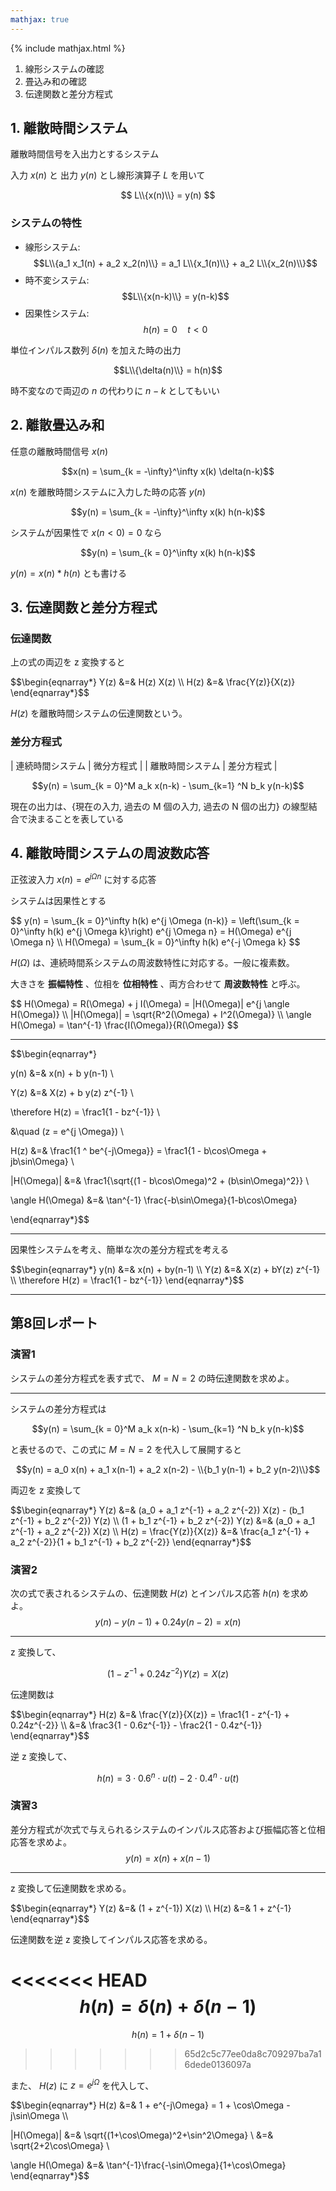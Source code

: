 ```yaml
---
mathjax: true
---
```


{% include mathjax.html %}

1. 線形システムの確認
2. 畳込み和の確認
3. 伝達関数と差分方程式

## 1. 離散時間システム
離散時間信号を入出力とするシステム

入力 $x(n)$ と 出力 $y(n)$ とし線形演算子 $L$ を用いて

$$ L\\{x(n)\\} = y(n) $$

### システムの特性
* 線形システム: $$L\\{a_1 x_1(n) + a_2 x_2(n)\\} = a_1 L\\{x_1(n)\\} + a_2 L\\{x_2(n)\\}$$
* 時不変システム: $$L\\{x(n-k)\\} = y(n-k)$$
* 因果性システム: $$h(n) = 0 \quad t \lt 0$$

単位インパルス数列 $\delta(n)$ を加えた時の出力

$$L\\{\delta(n)\\} = h(n)$$

時不変なので両辺の $n$ の代わりに $n-k$ としてもいい

## 2. 離散畳込み和
任意の離散時間信号 $x(n)$

$$x(n) = \sum_{k = -\infty}^\infty x(k) \delta(n-k)$$

$x(n)$ を離散時間システムに入力した時の応答 $y(n)$

$$y(n) = \sum_{k = -\infty}^\infty x(k) h(n-k)$$

システムが因果性で $x(n \lt 0) = 0$ なら

$$y(n) = \sum_{k = 0}^\infty x(k) h(n-k)$$

$y(n) = x(n) * h(n)$ とも書ける

## 3. 伝達関数と差分方程式
### 伝達関数
上の式の両辺を z 変換すると

<p>$$\begin{eqnarray*}
Y(z) &=& H(z) X(z) \\
H(z) &=& \frac{Y(z)}{X(z)}
\end{eqnarray*}$$</p>

$H(z)$ を離散時間システムの伝達関数という。

### 差分方程式
| 連続時間システム | 微分方程式 |
| 離散時間システム | 差分方程式 |

$$y(n) = \sum_{k = 0}^M a_k x(n-k) - \sum_{k=1} ^N b_k y(n-k)$$

現在の出力は、{現在の入力, 過去の M 個の入力, 過去の N 個の出力} の線型結合で決まることを表している

## 4. 離散時間システムの周波数応答
正弦波入力 $x(n) = e^{j \Omega n}$ に対する応答

システムは因果性とする

<p>$$
y(n) = \sum_{k = 0}^\infty h(k) e^{j \Omega (n-k)} = \left(\sum_{k = 0}^\infty h(k) e^{j \Omega k}\right) e^{j \Omega n} = H(\Omega) e^{j \Omega n} \\
H(\Omega) = \sum_{k = 0}^\infty h(k) e^{-j \Omega k}
$$</p>

$H(\Omega)$ は、連続時間系システムの周波数特性に対応する。一般に複素数。

大きさを **振幅特性** 、位相を **位相特性** 、両方合わせて **周波数特性** と呼ぶ。

<p>$$
H(\Omega) = R(\Omega) + j I(\Omega) = |H(\Omega)| e^{j \angle H(\Omega)} \\
|H(\Omega)| = \sqrt{R^2(\Omega) + I^2(\Omega)} \\
\angle H(\Omega) = \tan^{-1} \frac{I(\Omega)}{R(\Omega)}
$$</p>

----

<p>$$\begin{eqnarray*}

y(n) &=& x(n) + b y(n-1) \\

Y(z) &=& X(z) + b y(z) z^{-1} \\

\therefore H(z) = \frac1{1 - bz^{-1}} \\

&\quad (z = e^{j \Omega}) \\

H(z) &=& \frac1{1 ^ be^{-j\Omega}} = \frac1{1 - b\cos\Omega + jb\sin\Omega} \\

|H(\Omega)| &=& \frac1{\sqrt{(1 - b\cos\Omega)^2 + (b\sin\Omega)^2}} \\

\angle H(\Omega) &=& \tan^{-1} \frac{-b\sin\Omega}{1-b\cos\Omega}

\end{eqnarray*}$$</p>

----

因果性システムを考え、簡単な次の差分方程式を考える

<p>$$\begin{eqnarray*}
y(n) &=& x(n) + by(n-1) \\
Y(z) &=& X(z) + bY(z) z^{-1} \\
\therefore H(z) = \frac1{1 - bz^{-1}}
\end{eqnarray*}$$</p>

----

## 第8回レポート
### 演習1
システムの差分方程式を表す式で、 $M=N=2$ の時伝達関数を求めよ。

----
システムの差分方程式は

$$y(n) = \sum_{k = 0}^M a_k x(n-k) - \sum_{k=1} ^N b_k y(n-k)$$

と表せるので、この式に $M=N=2$ を代入して展開すると

$$y(n) = a_0 x(n) + a_1 x(n-1) + a_2 x(n-2) - \\{b_1 y(n-1) + b_2 y(n-2)\\}$$

両辺を z 変換して

<p>$$\begin{eqnarray*}
Y(z) &=& (a_0 + a_1 z^{-1} + a_2 z^{-2}) X(z) - (b_1 z^{-1} + b_2 z^{-2}) Y(z) \\
(1 + b_1 z^{-1} + b_2 z^{-2}) Y(z) &=& (a_0 + a_1 z^{-1} + a_2 z^{-2}) X(z) \\
H(z) = \frac{Y(z)}{X(z)} &=& \frac{a_1 z^{-1} + a_2 z^{-2}}{1 + b_1 z^{-1} + b_2 z^{-2}}
\end{eqnarray*}$$</p>

### 演習2
次の式で表されるシステムの、伝達関数 $H(z)$ とインパルス応答 $h(n)$ を求めよ。
$$y(n) - y(n-1) + 0.24y(n-2) = x(n)$$

----
z 変換して、

$$(1 - z^{-1} + 0.24z^{-2}) Y(z) = X(z)$$

伝達関数は

<p>$$\begin{eqnarray*}
H(z) &=& \frac{Y(z)}{X(z)} = \frac1{1 - z^{-1} + 0.24z^{-2}} \\
&=& \frac3{1 - 0.6z^{-1}} - \frac2{1 - 0.4z^{-1}}
\end{eqnarray*}$$</p>

逆 z 変換して、

$$h(n) = 3 \cdot {0.6}^n \cdot u(t) - 2 \cdot {0.4}^n \cdot u(t)$$

### 演習3
差分方程式が次式で与えられるシステムのインパルス応答および振幅応答と位相応答を求めよ。
$$y(n) = x(n) + x(n-1)$$

----
z 変換して伝達関数を求める。

<p>$$\begin{eqnarray*}
Y(z) &=& (1 + z^{-1}) X(z) \\
H(z) &=& 1 + z^{-1}
\end{eqnarray*}$$</p>

伝達関数を逆 z 変換してインパルス応答を求める。

<<<<<<< HEAD
$$ h(n) = \delta(n) + \delta(n-1) $$
=======
$$ h(n) = 1 + \delta(n-1) $$
>>>>>>> 65d2c5c77ee0da8c709297ba7a16dede0136097a

また、 $H(z)$ に $z = e^{j\Omega}$ を代入して、

<p>$$\begin{eqnarray*}
H(z) &=& 1 + e^{-j\Omega} = 1 + \cos\Omega - j\sin\Omega \\

|H(\Omega)| &=& \sqrt{(1+\cos\Omega)^2+\sin^2\Omega} \\
&=& \sqrt{2+2\cos\Omega} \\

\angle H(\Omega) &=& \tan^{-1}\frac{-\sin\Omega}{1+\cos\Omega}
\end{eqnarray*}$$</p>
